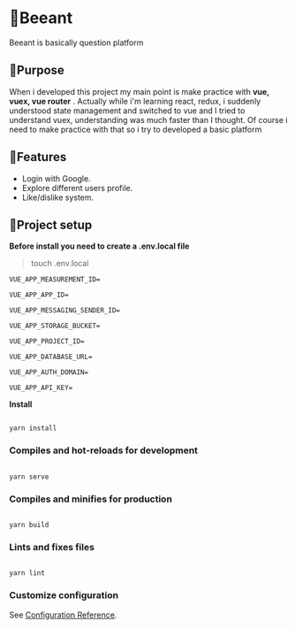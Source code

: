 
# 📡Beeant

  Beeant is basically question platform
 
  ## 🔱Purpose

When i developed this project my main point is make practice with **vue, vuex, vue router** . Actually while i'm learning react, redux, i suddenly understood state management and switched to vue and I tried to understand vuex, understanding was much faster than I thought. Of course i need to make practice with that so i try to developed a basic platform

## 🎁Features

 - Login with Google.
 - Explore different users profile.
 - Like/dislike system.

##  🚀Project setup

**Before install you need to create a .env.local file**
	

> touch .env.local

    VUE_APP_MEASUREMENT_ID= 

	VUE_APP_APP_ID=  

	VUE_APP_MESSAGING_SENDER_ID=  

	VUE_APP_STORAGE_BUCKET=

	VUE_APP_PROJECT_ID=

	VUE_APP_DATABASE_URL=

	VUE_APP_AUTH_DOMAIN=

	VUE_APP_API_KEY=


**Install**
```

yarn install

```
 

### Compiles and hot-reloads for development

```

yarn serve

```

  

### Compiles and minifies for production

```

yarn build

```

  

### Lints and fixes files

```

yarn lint

```

  

### Customize configuration

See [Configuration Reference](https://cli.vuejs.org/config/).
